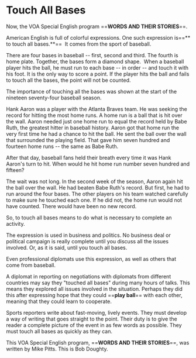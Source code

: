 # Touch All Bases

Now, the VOA Special English program ==**WORDS AND THEIR STORIES**==.

American English is full of colorful expressions. One such expression is==** to touch all bases.**==  It comes from the sport of baseball.

There are four bases in baseball -- first, second and third. The fourth is home plate. Together, the bases form a diamond shape.  When a baseball player hits the ball, he must run to each base -- in order -- and touch it with his foot. It is the only way to score a point. If the player hits the ball and fails to touch all the bases, the point will not be counted.

The importance of touching all the bases was shown at the start of the nineteen seventy-four baseball season.

Hank Aaron was a player with the Atlanta Braves team. He was seeking the record for hitting the most home runs. A home run is a ball that is hit over the wall. Aaron needed just one home run to equal the record held by Babe Ruth, the greatest hitter in baseball history. Aaron got that home run the very first time he had a chance to hit the ball. He sent the ball over the wall that surrounded the playing field. That gave him seven hundred and fourteen home runs -- the same as Babe Ruth.

After that day, baseball fans held their breath every time it was Hank Aaron's turn to hit. When would he hit home run number seven hundred and fifteen?

The wait was not long. In the second week of the season, Aaron again hit the ball over the wall. He had beaten Babe Ruth's record. But first, he had to run around the four bases. The other players on his team watched carefully to make sure he touched each one. If he did not, the home run would not have counted. There would have been no new record.

So, to touch all bases means to do what is necessary to complete an activity.

The expression is used in business and politics. No business deal or political campaign is really complete until you discuss all the issues involved. Or, as it is said, until you touch all bases.

Even professional diplomats use this expression, as well as others that come from baseball.

A diplomat in reporting on negotiations with diplomats from different countries may say they "touched all bases" during many hours of talks. This means they explored all issues involved in the situation. Perhaps they did this after expressing hope that they could ==**play ball**== with each other, meaning that they could learn to cooperate.

Sports reporters write about fast-moving, lively events. They must develop a way of writing that goes straight to the point. Their duty is to give the reader a complete picture of the event in as few words as possible. They must touch all bases as quickly as they can.

This VOA Special English program, ==**WORDS AND THEIR STORIES**==, was written by Mike Pitts. This is Bob Doughty.

